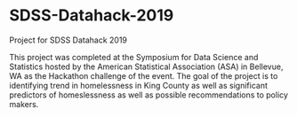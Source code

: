 # SDSS-Datahack-2019
Project for SDSS Datahack 2019

This project was completed at the Symposium for Data Science and Statistics hosted by the American Statistical Association (ASA) in Bellevue, WA as the Hackathon challenge of the event.
The goal of the project is to identifying trend in homelessness in King County as well as significant predictors of homeslessness as well as possible recommendations to policy makers.

